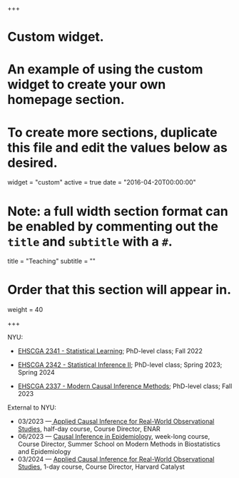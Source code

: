 +++
# Custom widget.
# An example of using the custom widget to create your own homepage section.
# To create more sections, duplicate this file and edit the values below as desired.
widget = "custom"
active = true
date = "2016-04-20T00:00:00"

# Note: a full width section format can be enabled by commenting out the `title` and `subtitle` with a `#`.
title = "Teaching"
subtitle = ""

# Order that this section will appear in.
weight = 40

+++

NYU:

- [EHSCGA 2341 - Statistical Learning](https://www.coursicle.com/nyu/courses/EHSCGA/2341/); PhD-level class; Fall 2022

- [EHSCGA 2342 - Statistical Inference II](https://www.coursicle.com/nyu/courses/EHSCGA/2342/); PhD-level class; Spring 2023; Spring 2024

- [EHSCGA 2337 - Modern Causal Inference Methods](https://www.coursicle.com/nyu/courses/EHSCGA/2337/); PhD-level class; Fall 2023

External to NYU:

- 03/2023 —[ Applied Causal Inference for Real-World Observational Studies](https://www.enar.org/meetings/spring2023/profdev/short_courses.cfm), half-day course, Course Director, ENAR
- 06/2023 — [Causal Inference in Epidemiology](https://www.biostatepi.org/), week-long course, Course Director, Summer School on Modern Methods in Biostatistics and Epidemiology
- 03/2024 — [Applied Causal Inference for Real-World Observational Studies](https://catalyst.harvard.edu/courses/), 1-day course, Course Director, Harvard Catalyst 




